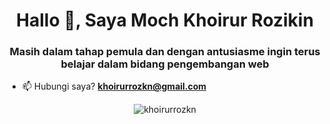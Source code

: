 <h1 align="center">Hallo 👋, Saya Moch Khoirur Rozikin</h1>
<h3 align="center">Masih dalam tahap pemula dan dengan antusiasme ingin terus belajar dalam bidang pengembangan web</h3>

- 📫 Hubungi saya? **khoirurrozkn@gmail.com**

<p align="center"><img align="center" src="https://github-readme-stats.vercel.app/api/top-langs?username=khoirurrozkn&show_icons=true&locale=en&layout=compact" alt="khoirurrozkn" /></p>
